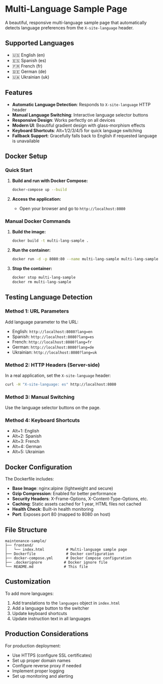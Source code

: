 # Multi-Language Sample Page

A beautiful, responsive multi-language sample page that automatically detects language preferences from the `X-site-language` header.

## Supported Languages

- 🇺🇸 English (en)
- 🇪🇸 Spanish (es) 
- 🇫🇷 French (fr)
- 🇩🇪 German (de)
- 🇺🇦 Ukrainian (uk)

## Features

- **Automatic Language Detection**: Responds to `X-site-language` HTTP header
- **Manual Language Switching**: Interactive language selector buttons
- **Responsive Design**: Works perfectly on all devices
- **Modern UI**: Beautiful gradient design with glass-morphism effects
- **Keyboard Shortcuts**: Alt+1/2/3/4/5 for quick language switching
- **Fallback Support**: Gracefully falls back to English if requested language is unavailable

## Docker Setup

### Quick Start

1. **Build and run with Docker Compose:**
   ```bash
   docker-compose up --build
   ```

2. **Access the application:**
   - Open your browser and go to `http://localhost:8080`

### Manual Docker Commands

1. **Build the image:**
   ```bash
   docker build -t multi-lang-sample .
   ```

2. **Run the container:**
   ```bash
   docker run -d -p 8080:80 --name multi-lang-sample multi-lang-sample
   ```

3. **Stop the container:**
   ```bash
   docker stop multi-lang-sample
   docker rm multi-lang-sample
   ```

## Testing Language Detection

### Method 1: URL Parameters
Add language parameter to the URL:
- English: `http://localhost:8080?lang=en`
- Spanish: `http://localhost:8080?lang=es`
- French: `http://localhost:8080?lang=fr`
- German: `http://localhost:8080?lang=de`
- Ukrainian: `http://localhost:8080?lang=uk`

### Method 2: HTTP Headers (Server-side)
In a real application, set the `X-site-language` header:
```bash
curl -H "X-site-language: es" http://localhost:8080
```

### Method 3: Manual Switching
Use the language selector buttons on the page.

### Method 4: Keyboard Shortcuts
- Alt+1: English
- Alt+2: Spanish  
- Alt+3: French
- Alt+4: German
- Alt+5: Ukrainian

## Docker Configuration

The Dockerfile includes:
- **Base Image**: nginx:alpine (lightweight and secure)
- **Gzip Compression**: Enabled for better performance
- **Security Headers**: X-Frame-Options, X-Content-Type-Options, etc.
- **Caching**: Static assets cached for 1 year, HTML files not cached
- **Health Check**: Built-in health monitoring
- **Port**: Exposes port 80 (mapped to 8080 on host)

## File Structure

```
maintenance-sample/
├── frontend/
│   └── index.html          # Multi-language sample page
├── Dockerfile              # Docker configuration
├── docker-compose.yml      # Docker Compose configuration
├── .dockerignore          # Docker ignore file
└── README.md              # This file
```

## Customization

To add more languages:
1. Add translations to the `languages` object in `index.html`
2. Add a language button to the switcher
3. Update keyboard shortcuts
4. Update instruction text in all languages

## Production Considerations

For production deployment:
- Use HTTPS (configure SSL certificates)
- Set up proper domain names
- Configure reverse proxy if needed
- Implement proper logging
- Set up monitoring and alerting
